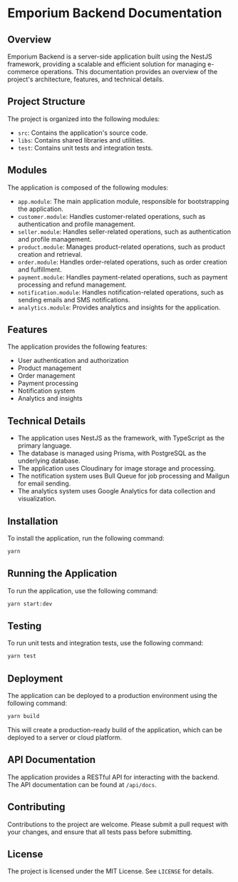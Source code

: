 

# Emporium Backend Documentation

## Overview

Emporium Backend is a server-side application built using the NestJS framework, providing a scalable and efficient solution for managing e-commerce operations. This documentation provides an overview of the project's architecture, features, and technical details.

## Project Structure

The project is organized into the following modules:

* `src`: Contains the application's source code.
* `libs`: Contains shared libraries and utilities.
* `test`: Contains unit tests and integration tests.

## Modules

The application is composed of the following modules:

* `app.module`: The main application module, responsible for bootstrapping the application.
* `customer.module`: Handles customer-related operations, such as authentication and profile management.
* `seller.module`: Handles seller-related operations, such as authentication and profile management.
* `product.module`: Manages product-related operations, such as product creation and retrieval.
* `order.module`: Handles order-related operations, such as order creation and fulfillment.
* `payment.module`: Handles payment-related operations, such as payment processing and refund management.
* `notification.module`: Handles notification-related operations, such as sending emails and SMS notifications.
* `analytics.module`: Provides analytics and insights for the application.

## Features

The application provides the following features:

* User authentication and authorization
* Product management
* Order management
* Payment processing
* Notification system
* Analytics and insights

## Technical Details

* The application uses NestJS as the framework, with TypeScript as the primary language.
* The database is managed using Prisma, with PostgreSQL as the underlying database.
* The application uses Cloudinary for image storage and processing.
* The notification system uses Bull Queue for job processing and Mailgun for email sending.
* The analytics system uses Google Analytics for data collection and visualization.

## Installation

To install the application, run the following command:
```bash
yarn
```
## Running the Application

To run the application, use the following command:
```bash
yarn start:dev
```
## Testing

To run unit tests and integration tests, use the following command:
```bash
yarn test
```
## Deployment

The application can be deployed to a production environment using the following command:
```bash
yarn build
```
This will create a production-ready build of the application, which can be deployed to a server or cloud platform.

## API Documentation

The application provides a RESTful API for interacting with the backend. The API documentation can be found at `/api/docs`.

## Contributing

Contributions to the project are welcome. Please submit a pull request with your changes, and ensure that all tests pass before submitting.

## License

The project is licensed under the MIT License. See `LICENSE` for details.
